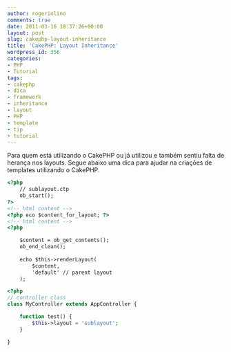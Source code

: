 ```yaml
---
author: rogeriolino
comments: true
date: 2011-03-16 18:37:26+00:00
layout: post
slug: cakephp-layout-inheritance
title: 'CakePHP: Layout Inheritance'
wordpress_id: 356
categories:
- PHP
- Tutorial
tags:
- cakephp
- dica
- framework
- inheritance
- layout
- PHP
- template
- tip
- tutorial
---
```


Para quem está utilizando o CakePHP ou já utilizou e também sentiu falta de herança nos layouts. Segue abaixo uma dica para ajudar na criações de templates utilizando o CakePHP.


    
``` html
<?php
    // sublayout.ctp
    ob_start();
?>
<!-- html content -->
<?php eco $content_for_layout; ?>
<!-- html content -->
<?php

    $content = ob_get_contents();
    ob_end_clean();
    
    echo $this->renderLayout(
        $content, 
        'default' // parent layout
    );
```

``` php
<?php
// controller class
class MyController extends AppController {

    function test() {
        $this->layout = 'sublayout';
    }

}
```
